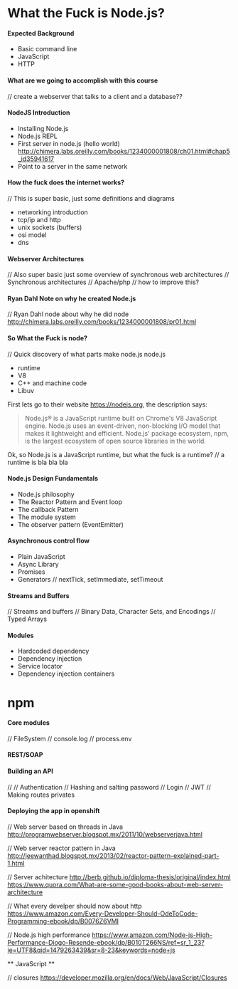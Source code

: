 # What the Fuck is Node.js?

#### Expected Background
* Basic command line
* JavaScript
* HTTP

#### What are we going to accomplish with this course
// create a webserver that talks to a client and a database??

#### NodeJS Introduction
* Installing Node.js
* Node.js REPL
* First server in node.js (hello world)
http://chimera.labs.oreilly.com/books/1234000001808/ch01.html#chap5_id35941617
* Point to a server in the same network

#### How the fuck does the internet works?
// This is super basic, just some definitions and diagrams
* networking introduction
* tcp/ip and http
* unix sockets (buffers)
* osi model
* dns

#### Webserver Architectures
// Also super basic just some overview of synchronous web architectures
// Synchronous architectures
// Apache/php
// how to improve this?

#### Ryan Dahl Note on why he created Node.js
// Ryan Dahl node about why he did node
http://chimera.labs.oreilly.com/books/1234000001808/pr01.html

#### So What the Fuck is node?
// Quick discovery of what parts make node.js node.js
* runtime
* V8
* C++ and machine code
* Libuv

First lets go to their website https://nodejs.org, the description says:

> Node.js® is a JavaScript runtime built on Chrome's V8 JavaScript engine. Node.js uses an event-driven, non-blocking I/O model that makes it lightweight and efficient. Node.js' package ecosystem, npm, is the largest ecosystem of open source libraries in the world.

Ok, so Node.js is a JavaScript runtime, but what the fuck is a runtime?
// a runtime is bla bla bla


#### Node.js Design Fundamentals
* Node.js philosophy
* The Reactor Pattern and Event loop
* The callback Pattern
* The module system
* The observer pattern (EventEmitter)

#### Asynchronous control flow
* Plain JavaScript
* Async Library
* Promises
* Generators
// nextTick, setImmediate, setTimeout

#### Streams and Buffers
// Streams and buffers
// Binary Data, Character Sets, and Encodings
// Typed Arrays

#### Modules
* Hardcoded dependency
* Dependency injection
* Service locator
* Dependency injection containers

# npm

#### Core modules
// FileSystem
// console.log
// process.env

#### REST/SOAP

#### Building an API
//
// Authentication
  // Hashing and salting password
  // Login
  // JWT
  // Making routes privates


#### Deploying the app in openshift




















// Web server based on threads in Java
http://programwebserver.blogspot.mx/2011/10/webserverjava.html

// Web server reactor pattern in Java
http://jeewanthad.blogspot.mx/2013/02/reactor-pattern-explained-part-1.html

// Server achitecture
http://berb.github.io/diploma-thesis/original/index.html
https://www.quora.com/What-are-some-good-books-about-web-server-architecture

// What every develper should now about http
https://www.amazon.com/Every-Developer-Should-OdeToCode-Programming-ebook/dp/B0076Z6VMI

// Node.js high performance
https://www.amazon.com/Node-js-High-Performance-Diogo-Resende-ebook/dp/B010T266NS/ref=sr_1_23?ie=UTF8&qid=1479263439&sr=8-23&keywords=node+js

** JavaScript **

// closures
https://developer.mozilla.org/en/docs/Web/JavaScript/Closures
